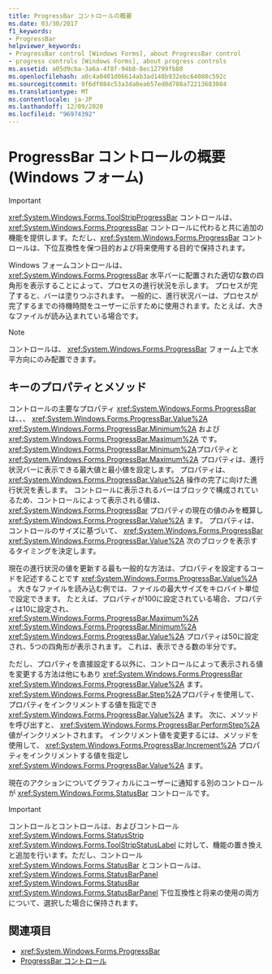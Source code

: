 ```yaml
---
title: ProgressBar コントロールの概要
ms.date: 03/30/2017
f1_keywords:
- ProgressBar
helpviewer_keywords:
- ProgressBar control [Windows Forms], about ProgressBar control
- progress controls [Windows Forms], about progress controls
ms.assetid: a05d9cba-3a6a-4f8f-94b8-8ec12799fb80
ms.openlocfilehash: a0c4a0401d06614ab3ad148b932ebc64080c592c
ms.sourcegitcommit: 9f6df084c53a3da0ea657ed0d708a72213683084
ms.translationtype: MT
ms.contentlocale: ja-JP
ms.lasthandoff: 12/09/2020
ms.locfileid: "96974392"
---
```

# <a name="progressbar-control-overview-windows-forms"></a>ProgressBar コントロールの概要 (Windows フォーム)
> [!IMPORTANT]
> <xref:System.Windows.Forms.ToolStripProgressBar> コントロールは、<xref:System.Windows.Forms.ProgressBar> コントロールに代わると共に追加の機能を提供します。ただし、<xref:System.Windows.Forms.ProgressBar> コントロールは、下位互換性を保つ目的および将来使用する目的で保持されます。  
  
 Windows フォームコントロールは、 <xref:System.Windows.Forms.ProgressBar> 水平バーに配置された適切な数の四角形を表示することによって、プロセスの進行状況を示します。 プロセスが完了すると、バーは塗りつぶされます。 一般的に、進行状況バーは、プロセスが完了するまでの待機時間をユーザーに示すために使用されます。たとえば、大きなファイルが読み込まれている場合です。  
  
> [!NOTE]
> コントロールは、 <xref:System.Windows.Forms.ProgressBar> フォーム上で水平方向にのみ配置できます。  
  
## <a name="key-properties-and-methods"></a>キーのプロパティとメソッド  
 コントロールの主要なプロパティ <xref:System.Windows.Forms.ProgressBar> は、、、 <xref:System.Windows.Forms.ProgressBar.Value%2A> <xref:System.Windows.Forms.ProgressBar.Minimum%2A> および <xref:System.Windows.Forms.ProgressBar.Maximum%2A> です。 <xref:System.Windows.Forms.ProgressBar.Minimum%2A>プロパティと <xref:System.Windows.Forms.ProgressBar.Maximum%2A> プロパティは、進行状況バーに表示できる最大値と最小値を設定します。 プロパティは、 <xref:System.Windows.Forms.ProgressBar.Value%2A> 操作の完了に向けた進行状況を表します。 コントロールに表示されるバーはブロックで構成されているため、コントロールによって表示される値は、 <xref:System.Windows.Forms.ProgressBar> プロパティの現在の値のみを概算し <xref:System.Windows.Forms.ProgressBar.Value%2A> ます。 プロパティは、コントロールのサイズに基づいて、 <xref:System.Windows.Forms.ProgressBar> <xref:System.Windows.Forms.ProgressBar.Value%2A> 次のブロックを表示するタイミングを決定します。  
  
 現在の進行状況の値を更新する最も一般的な方法は、プロパティを設定するコードを記述することです <xref:System.Windows.Forms.ProgressBar.Value%2A> 。 大きなファイルを読み込む例では、ファイルの最大サイズをキロバイト単位で設定できます。 たとえば、プロパティが100に設定されている場合、プロパティは10に設定され、 <xref:System.Windows.Forms.ProgressBar.Maximum%2A> <xref:System.Windows.Forms.ProgressBar.Minimum%2A> <xref:System.Windows.Forms.ProgressBar.Value%2A> プロパティは50に設定され、5つの四角形が表示されます。 これは、表示できる数の半分です。  
  
 ただし、プロパティを直接設定する以外に、コントロールによって表示される値を変更する方法は他にもあり <xref:System.Windows.Forms.ProgressBar> <xref:System.Windows.Forms.ProgressBar.Value%2A> ます。 <xref:System.Windows.Forms.ProgressBar.Step%2A>プロパティを使用して、プロパティをインクリメントする値を指定でき <xref:System.Windows.Forms.ProgressBar.Value%2A> ます。 次に、メソッドを呼び出すと、 <xref:System.Windows.Forms.ProgressBar.PerformStep%2A> 値がインクリメントされます。 インクリメント値を変更するには、メソッドを使用して、 <xref:System.Windows.Forms.ProgressBar.Increment%2A> プロパティをインクリメントする値を指定し <xref:System.Windows.Forms.ProgressBar.Value%2A> ます。  
  
 現在のアクションについてグラフィカルにユーザーに通知する別のコントロールが <xref:System.Windows.Forms.StatusBar> コントロールです。  
  
> [!IMPORTANT]
> コントロールとコントロールは、およびコントロール <xref:System.Windows.Forms.StatusStrip> <xref:System.Windows.Forms.ToolStripStatusLabel> に対して、機能の置き換えと追加を行います。ただし、コントロール <xref:System.Windows.Forms.StatusBar> とコントロールは、 <xref:System.Windows.Forms.StatusBarPanel> <xref:System.Windows.Forms.StatusBar> <xref:System.Windows.Forms.StatusBarPanel> 下位互換性と将来の使用の両方について、選択した場合に保持されます。  
  
## <a name="see-also"></a>関連項目

- <xref:System.Windows.Forms.ProgressBar>
- [ProgressBar コントロール](progressbar-control-windows-forms.md)
